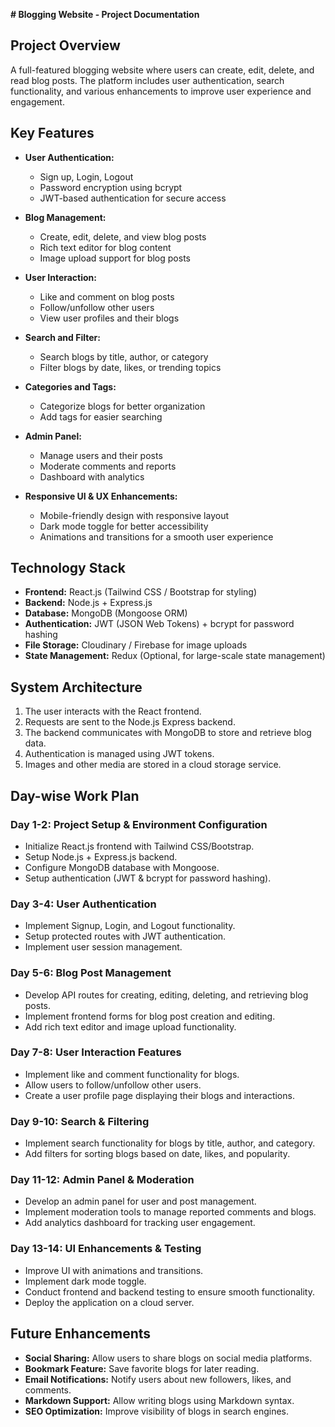 **# Blogging Website - Project Documentation**

## **Project Overview**
A full-featured blogging website where users can create, edit, delete, and read blog posts. The platform includes user authentication, search functionality, and various enhancements to improve user experience and engagement.

## **Key Features**
- **User Authentication:**
  - Sign up, Login, Logout
  - Password encryption using bcrypt
  - JWT-based authentication for secure access

- **Blog Management:**
  - Create, edit, delete, and view blog posts
  - Rich text editor for blog content
  - Image upload support for blog posts
  
- **User Interaction:**
  - Like and comment on blog posts
  - Follow/unfollow other users
  - View user profiles and their blogs

- **Search and Filter:**
  - Search blogs by title, author, or category
  - Filter blogs by date, likes, or trending topics

- **Categories and Tags:**
  - Categorize blogs for better organization
  - Add tags for easier searching

- **Admin Panel:**
  - Manage users and their posts
  - Moderate comments and reports
  - Dashboard with analytics

- **Responsive UI & UX Enhancements:**
  - Mobile-friendly design with responsive layout
  - Dark mode toggle for better accessibility
  - Animations and transitions for a smooth user experience

## **Technology Stack**
- **Frontend:** React.js (Tailwind CSS / Bootstrap for styling)
- **Backend:** Node.js + Express.js
- **Database:** MongoDB (Mongoose ORM)
- **Authentication:** JWT (JSON Web Tokens) + bcrypt for password hashing
- **File Storage:** Cloudinary / Firebase for image uploads
- **State Management:** Redux (Optional, for large-scale state management)

## **System Architecture**
1. The user interacts with the React frontend.
2. Requests are sent to the Node.js Express backend.
3. The backend communicates with MongoDB to store and retrieve blog data.
4. Authentication is managed using JWT tokens.
5. Images and other media are stored in a cloud storage service.

## **Day-wise Work Plan**

### **Day 1-2: Project Setup & Environment Configuration**
- Initialize React.js frontend with Tailwind CSS/Bootstrap.
- Setup Node.js + Express.js backend.
- Configure MongoDB database with Mongoose.
- Setup authentication (JWT & bcrypt for password hashing).

### **Day 3-4: User Authentication**
- Implement Signup, Login, and Logout functionality.
- Setup protected routes with JWT authentication.
- Implement user session management.

### **Day 5-6: Blog Post Management**
- Develop API routes for creating, editing, deleting, and retrieving blog posts.
- Implement frontend forms for blog post creation and editing.
- Add rich text editor and image upload functionality.

### **Day 7-8: User Interaction Features**
- Implement like and comment functionality for blogs.
- Allow users to follow/unfollow other users.
- Create a user profile page displaying their blogs and interactions.

### **Day 9-10: Search & Filtering**
- Implement search functionality for blogs by title, author, and category.
- Add filters for sorting blogs based on date, likes, and popularity.

### **Day 11-12: Admin Panel & Moderation**
- Develop an admin panel for user and post management.
- Implement moderation tools to manage reported comments and blogs.
- Add analytics dashboard for tracking user engagement.

### **Day 13-14: UI Enhancements & Testing**
- Improve UI with animations and transitions.
- Implement dark mode toggle.
- Conduct frontend and backend testing to ensure smooth functionality.
- Deploy the application on a cloud server.

## **Future Enhancements**
- **Social Sharing:** Allow users to share blogs on social media platforms.
- **Bookmark Feature:** Save favorite blogs for later reading.
- **Email Notifications:** Notify users about new followers, likes, and comments.
- **Markdown Support:** Allow writing blogs using Markdown syntax.
- **SEO Optimization:** Improve visibility of blogs in search engines.







